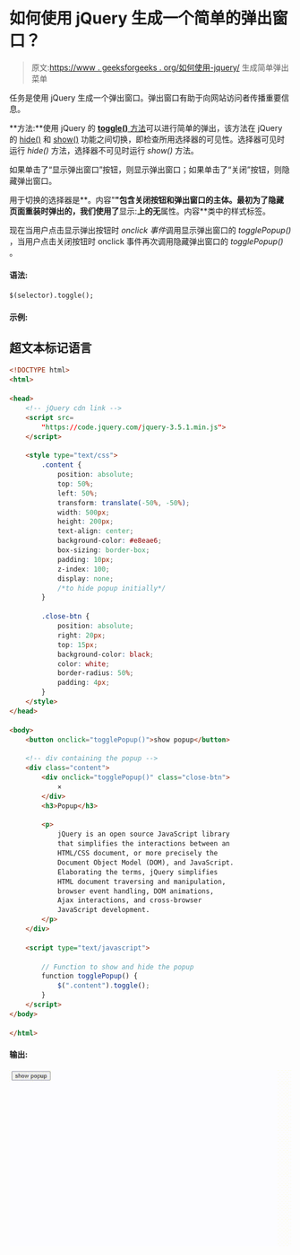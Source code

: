 # 如何使用 jQuery 生成一个简单的弹出窗口？

> 原文:[https://www . geeksforgeeks . org/如何使用-jquery/](https://www.geeksforgeeks.org/how-to-generate-a-simple-popup-using-jquery/) 生成简单弹出菜单

任务是使用 jQuery 生成一个弹出窗口。弹出窗口有助于向网站访问者传播重要信息。

**方法:**使用 jQuery 的 [**toggle()** 方法](https://www.geeksforgeeks.org/jquery-toggle-method/)可以进行简单的弹出，该方法在 jQuery 的 [hide()](https://www.geeksforgeeks.org/jquery-hide-with-examples/) 和 [show()](https://www.geeksforgeeks.org/jquery-effect-show-method/) 功能之间切换，即检查所用选择器的可见性。选择器可见时运行 *hide()* 方法，选择器不可见时运行 *show()* 方法。

如果单击了“显示弹出窗口”按钮，则显示弹出窗口；如果单击了“关闭”按钮，则隐藏弹出窗口。

用于切换的选择器是**。内容"**"包含关闭按钮和弹出窗口的主体。最初为了隐藏页面重装时弹出的，我们使用了**显示:**上的无**属性。内容**类中的样式标签。

现在当用户点击显示弹出按钮时 *onclick 事件*调用显示弹出窗口的 *togglePopup()* ，当用户点击关闭按钮时 onclick 事件再次调用隐藏弹出窗口的 *togglePopup()* 。

#### 语法:

```html
$(selector).toggle();
```

#### 示例:

## 超文本标记语言

```html
<!DOCTYPE html>
<html>

<head>
    <!-- jQuery cdn link -->
    <script src=
        "https://code.jquery.com/jquery-3.5.1.min.js">
    </script>

    <style type="text/css">
        .content {
            position: absolute;
            top: 50%;
            left: 50%;
            transform: translate(-50%, -50%);
            width: 500px;
            height: 200px;
            text-align: center;
            background-color: #e8eae6;
            box-sizing: border-box;
            padding: 10px;
            z-index: 100;
            display: none;
            /*to hide popup initially*/
        }

        .close-btn {
            position: absolute;
            right: 20px;
            top: 15px;
            background-color: black;
            color: white;
            border-radius: 50%;
            padding: 4px;
        }
    </style>
</head>

<body>
    <button onclick="togglePopup()">show popup</button>

    <!-- div containing the popup -->
    <div class="content">
        <div onclick="togglePopup()" class="close-btn">
            ×
        </div>
        <h3>Popup</h3>

        <p>
            jQuery is an open source JavaScript library 
            that simplifies the interactions between an
            HTML/CSS document, or more precisely the 
            Document Object Model (DOM), and JavaScript.
            Elaborating the terms, jQuery simplifies 
            HTML document traversing and manipulation, 
            browser event handling, DOM animations, 
            Ajax interactions, and cross-browser 
            JavaScript development.
        </p>
    </div>

    <script type="text/javascript">

        // Function to show and hide the popup
        function togglePopup() {
            $(".content").toggle();
        }
    </script>
</body>

</html>
```

#### 输出:

![](img/f5418773ae9abfff67a259b497134966.png)